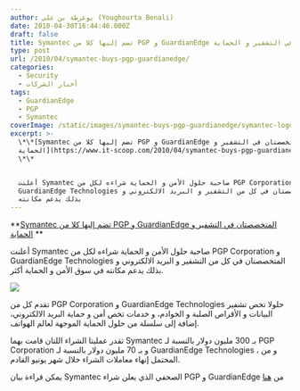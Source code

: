 ```yaml
---
author: يوغرطة بن علي (Youghourta Benali)
date: 2010-04-30T16:44:46.000Z
draft: false
title: Symantec تضم إليها كلا من PGP و GuardianEdge المتخصصتان في التشفير و الحماية
type: post
url: /2010/04/symantec-buys-pgp-guardianedge/
categories:
  - Security
  - أخبار الشركات
tags:
  - GuardianEdge
  - PGP
  - Symantec
coverImage: /static/images/symantec-buys-pgp-guardianedge/symantec-logo.jpg
excerpt: >-
  \*\*[Symantec تضم إليها كلا من PGP و GuardianEdge المتخصصتان في التشفير و
  الحماية](https://www.it-scoop.com/2010/04/symantec-buys-pgp-guardianedge/)
  \*\*


  أعلنت Symantec صاحبة حلول الأمن و الحماية شراءه لكل من PGP Corporation و
  GuardianEdge Technologies المتخصصتان في كل من التشفير و البريد الالكتروني و
  بذلك يدعم مكانته
---
```

\*\*[Symantec تضم إليها كلا من PGP و GuardianEdge المتخصصتان في التشفير و الحماية](https://www.it-scoop.com/2010/04/symantec-buys-pgp-guardianedge/) \*\*

أعلنت Symantec صاحبة حلول الأمن و الحماية شراءه لكل من PGP Corporation و GuardianEdge Technologies المتخصصتان في كل من التشفير و البريد الالكتروني و بذلك يدعم مكانته في سوق الأمن و الحماية أكثر.

![](/static/images/symantec-buys-pgp-guardianedge/symantec-logo.jpg)

تقدم كل من PGP Corporation و GuardianEdge Technologies حلولا تخص تشفير البيانات و الأقراص الصلبة و الخوادم، و خدمات تخص أمن و حماية البريد الالكتروني، إضافة إلى سلسلة من حلول الحماية الموجهة لعالم الهواتف.

تقدر عمليتا الشراء اللتان قامت بهما Symantec بـ 300 مليون دولار بالنسبة لـ PGP Corporation و بـ 70 مليون دولار بالنسبة لـ GuardianEdge Technologies ، و من المحتمل إنهاء معاملات الشراء خلال شهر يونيو القادم.

يمكن قراءة بيان Symantec الصحفي الذي يعلن شراء PGP و GuardianEdge من [هنا](http://www.symantec.com/about/news/release/article.jsp?prid=20100429\_01)
